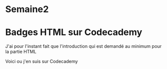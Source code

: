 # Semaine2
<h1>Badges HTML sur Codecademy</h1>

<p>J'ai pour l'instant fait que l'introduction qui est demandé au minimum pour la partie HTML</p>

<p>Voici ou j'en suis sur Codecademy</p>

<a href="https://www.codecademy.com/fr/users/scriptRunner53822/achievements">